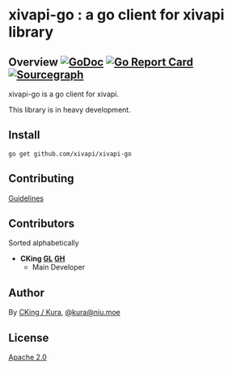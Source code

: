 # xivapi-go : a go client for xivapi library

## Overview [![GoDoc](https://godoc.org/github.com/xivapi/xivapi-go?status.svg)](https://godoc.org/github.com/xivapi/xivapi-go) [![Go Report Card](https://goreportcard.com/badge/github.com/xivapi/xivapi-go)](https://goreportcard.com/report/github.com/xivapi/xivapi-go) [![Sourcegraph](https://sourcegraph.com/github.com/xivapi/xivapi-go/-/badge.svg)](https://sourcegraph.com/github.com/xivapi/xivapi-go)

xivapi-go is a go client for xivapi.

This library is in heavy development.

## Install

```
go get github.com/xivapi/xivapi-go
```

## Contributing

[Guidelines](CONTRIBUTING.md)

## Contributors
Sorted alphabetically

* **CKing [GL](https://gitlab.com/cking) [GH](https://github.com/cking)**
  * Main Developer

## Author

By [CKing / Kura](https://gitlab/cking), [@kura@niu.moe](https://niu.moe/@kura)

## License

[Apache 2.0](LICENSE)

